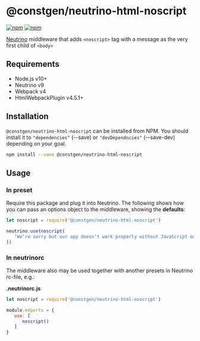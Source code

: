 # @constgen/neutrino-html-noscript

[![npm](https://img.shields.io/npm/v/@constgen/neutrino-html-noscript.svg)](https://www.npmjs.com/package/@constgen/neutrino-html-noscript)
[![npm](https://img.shields.io/npm/dt/@constgen/neutrino-html-noscript.svg)](https://www.npmjs.com/package/@constgen/neutrino-html-noscript)

[Neutrino](https://neutrino.js.org) middleware that adds `<noscript>` tag with a message as the very first child of `<body>`

## Requirements

- Node.js v10+
- Neutrino v9
- Webpack v4
- HtmlWebpackPlugin v4.5.1+

## Installation

`@constgen/neutrino-html-noscript` can be installed from NPM. You should install it to `"dependencies"` (--save) or `"devDependncies"` (--save-dev) depending on your goal.

```bash
npm install --save @constgen/neutrino-html-noscript
```

## Usage

### In preset

Require this package and plug it into Neutrino. The following shows how you can pass an options object to the middleware, showing the **defaults**:

```js
let noscript = require('@constgen/neutrino-html-noscript')

neutrino.use(noscript(
   'We’re sorry but our app doesn’t work properly without JavaScript enabled. Please enable it to continue.'
))
```

### In **neutrinorc**

The middleware also may be used together with another presets in Neutrino rc-file, e.g.:

**.neutrinorc.js**

```js
let noscript = require('@constgen/neutrino-html-noscript')

module.exports = {
   use: [
      noscript()
   ]
}
```
